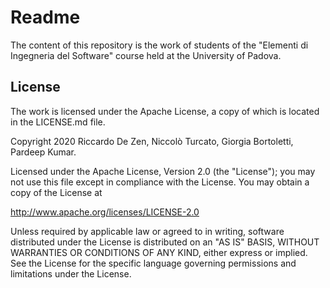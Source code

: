 # Readme
The content of this repository is the work of students of the "Elementi di Ingegneria del Software" course held at the University of Padova.

## License
The work is licensed under the Apache License, a copy of which is located in the LICENSE.md file.

Copyright 2020 Riccardo De Zen, Niccolò Turcato, Giorgia Bortoletti, Pardeep Kumar.

Licensed under the Apache License, Version 2.0 (the "License"); you may not use this file except in compliance with the License. You may obtain a copy of the License at

   http://www.apache.org/licenses/LICENSE-2.0

Unless required by applicable law or agreed to in writing, software distributed under the License is distributed on an "AS IS" BASIS, WITHOUT WARRANTIES OR CONDITIONS OF ANY KIND, either express or implied. See the License for the specific language governing permissions and limitations under the License.
